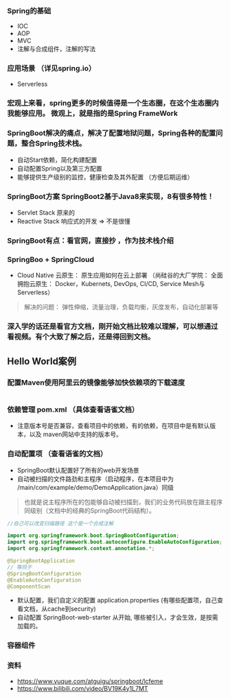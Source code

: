 ### Spring的基础
- IOC
- AOP
- MVC
- 注解与合成组件，注解的写法

### 应用场景 （详见spring.io）
- Serverless
### 宏观上来看，spring更多的时候值得是一个生态圈，在这个生态圈内我能够应用。 微观上，就是指的是Spring FrameWork

### SpringBoot解决的痛点，解决了**配置地狱问题**，Spring各种的配置问题，整合Spring技术栈。
- 自动Start依赖，简化构建配置
- 自动配置Spring以及第三方配置
- 能够提供生产级别的监控，健康检查及其外配置 （方便后期运维）
### SpringBoot方案 SpringBoot2基于Java8来实现，8有很多特性！
- Servlet Stack 原来的
- Reactive Stack 响应式的开发 => 不是很懂
### SpringBoot有点：看官网，直接抄 ，作为技术栈介绍
### SpringBoo + SpringCloud
- Cloud Native 云原生： 原生应用如何在云上部署 （尚硅谷的大厂学院： 全面拥抱云原生： Docker，Kubernets, DevOps, CI/CD, Service Mesh与Serverless）
> 解决的问题： 弹性伸缩，流量治理，负载均衡，灰度发布，自动化部署等

### 深入学的话还是看官方文档，刚开始文档比较难以理解，可以想通过看视频。有个大致了解之后，还是得回到文档。

##  Hello World案例
### 配置Maven使用阿里云的镜像能够加快依赖项的下载速度
```xml

```
### 依赖管理 pom.xml （具体查看语雀文档）
- 注意版本号是否兼容，查看项目中的依赖，有的依赖，在项目中是有默认版本，以及 maven网站中支持的版本号。

### 自动配置项 （查看语雀的文档）
- SpringBoot默认配置好了所有的web开发场景
- 自动被扫描的文件路劲和主程序（启动程序，在本项目中为 /main/com/example/demo/DemoApplication.java）同级
> 也就是说主程序所在的包能够自动被扫描到，我们的业务代码放在跟主程序同级别（文档中的经典的SpringBoot代码结构）。
```java
//自己可以改变扫描路径 这个是一个合成注解

import org.springframework.boot.SpringBootConfiguration;
import org.springframework.boot.autoconfigure.EnableAutoConfiguration;
import org.springframework.context.annotation.*;

@SpringBootApplication
// 等同于
@SpringBootConfiguration
@EnableAutoConfiguration
@ComponentScan
```
- 默认配置，我们自定义的配置 application.properties (有哪些配置项，自己查看文档，从cache到security)
- 自动配置 SpringBoot-web-starter 从开始, 哪些被引入，才会生效，是按需加载的。

### 容器组件
### 资料
- https://www.yuque.com/atguigu/springboot/lcfeme
- https://www.bilibili.com/video/BV19K4y1L7MT